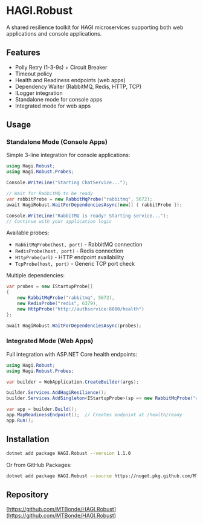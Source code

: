 # HAGI.Robust

A shared resilience toolkit for HAGI microservices supporting both web applications and console applications.

## Features
- Polly Retry (1-3-9s) + Circuit Breaker
- Timeout policy
- Health and Readiness endpoints (web apps)
- Dependency Waiter (RabbitMQ, Redis, HTTP, TCP)
- ILogger integration
- Standalone mode for console apps
- Integrated mode for web apps

## Usage

### Standalone Mode (Console Apps)

Simple 3-line integration for console applications:

```csharp
using Hagi.Robust;
using Hagi.Robust.Probes;

Console.WriteLine("Starting ChatService...");

// Wait for RabbitMQ to be ready
var rabbitProbe = new RabbitMqProbe("rabbitmq", 5672);
await HagiRobust.WaitForDependenciesAsync(new[] { rabbitProbe });

Console.WriteLine("RabbitMQ is ready! Starting service...");
// Continue with your application logic
```

Available probes:
- `RabbitMqProbe(host, port)` - RabbitMQ connection
- `RedisProbe(host, port)` - Redis connection
- `HttpProbe(url)` - HTTP endpoint availability
- `TcpProbe(host, port)` - Generic TCP port check

Multiple dependencies:
```csharp
var probes = new IStartupProbe[]
{
    new RabbitMqProbe("rabbitmq", 5672),
    new RedisProbe("redis", 6379),
    new HttpProbe("http://authservice:8080/health")
};

await HagiRobust.WaitForDependenciesAsync(probes);
```

### Integrated Mode (Web Apps)

Full integration with ASP.NET Core health endpoints:

```csharp
using Hagi.Robust;
using Hagi.Robust.Probes;

var builder = WebApplication.CreateBuilder(args);

builder.Services.AddHagiResilience();
builder.Services.AddSingleton<IStartupProbe>(sp => new RabbitMqProbe("rabbitmq", 5672));

var app = builder.Build();
app.MapReadinessEndpoint();  // Creates endpoint at /health/ready
app.Run();
```

## Installation

```bash
dotnet add package HAGI.Robust --version 1.1.0
```

Or from GitHub Packages:
```bash
dotnet add package HAGI.Robust --source https://nuget.pkg.github.com/MTBonde/index.json --version 1.1.0
```

## Repository

[https://github.com/MTBonde/HAGI.Robust](https://github.com/MTBonde/HAGI.Robust)

